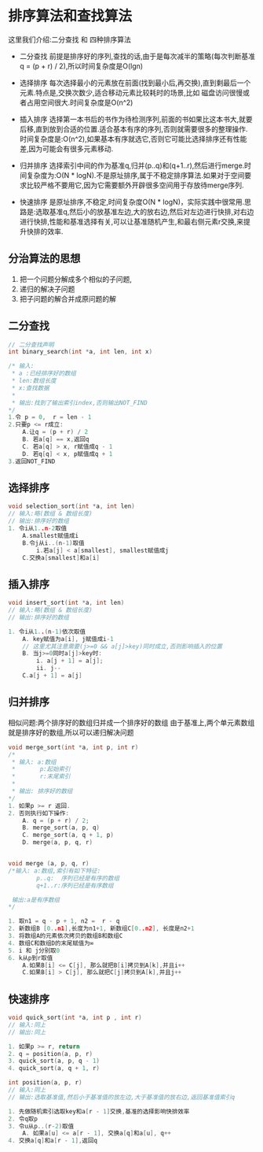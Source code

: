 # 排序算法和查找算法

这里我们介绍:二分查找 和 四种排序算法

* 二分查找
  前提是排序好的序列,查找的话,由于是每次减半的策略(每次判断基准q = (p + r) / 2),所以时间复杂度是O(lgn)

* 选择排序
    每次选择最小的元素放在前面(找到最小后,再交换),直到剩最后一个元素.特点是,交换次数少,适合移动元素比较耗时的场景,比如
磁盘访问很慢或者占用空间很大.时间复杂度是O(n^2)

* 插入排序
  选择第一本书后的书作为待检测序列,前面的书如果比这本书大,就要后移,直到放到合适的位置.适合基本有序的序列,否则就需要很多的整理操作.
时间复杂度是:O(n^2),如果基本有序就选它,否则它可能比选择排序还有性能差,因为可能会有很多元素移动.

* 归并排序
    选择索引中间的作为基准q,归并(p..q)和(q+1..r),然后进行merge.时间复杂度为:O(N * logN).不是原址排序,属于不稳定排序算法.如果对于空间要求比较严格不要用它,因为它需要额外开辟很多空间用于存放待merge序列.

* 快速排序
  是原址排序,不稳定,时间复杂度O(N * logN)，实际实践中很常用.思路是:选取基准q,然后小的放基准左边,大的放右边,然后对左边进行快排,对右边进行快排,性能和基准选择有关,可以让基准随机产生,和最右侧元素r交换,来提升快排的效率.

## 分治算法的思想
1. 把一个问题分解成多个相似的子问题,
2. 递归的解决子问题
3. 把子问题的解合并成原问题的解


## 二分查找
```c
// 二分查找声明
int binary_search(int *a, int len, int x)

/* 输入:
 * a :已经排序好的数组
 * len:数组长度
 * x:查找数据
 *
 * 输出:找到了输出索引index,否则输出NOT_FIND
*/
1.令 p = 0,  r = len - 1
2.只要p <= r成立:
    A.让q = (p + r) / 2
    B. 若a[q] == x,返回q
    C. 若a[q] > x, r赋值成q - 1
    D. 若q[q] < x, p赋值成q + 1
3.返回NOT_FIND
```

## 选择排序

```c
void selection_sort(int *a, int len)
// 输入:略(数组 & 数组长度)
// 输出:排序好的数组
1. 令i从1..n-2取值
    A.smallest赋值成i
    B.令j从i..(n-1)取值
        i.若a[j] < a[smallest], smallest赋值成j
    C.交换a[smallest]和a[i]
```

## 插入排序
```c
void insert_sort(int *a, int len)
// 输入:略(数组 & 数组长度)
// 输出:排序好的数组

1. 令i从1..(n-1)依次取值
    A. key赋值为a[i], j赋值成i-1
    // 这里尤其注意需要(j>=0 && a[j]>key)同时成立,否则影响插入的位置
    B. 当j>=0同时a[j]>key时:
        i. a[j + 1] = a[j];
        ii. j--
    C.a[j + 1] = a[j]
```

## 归并排序
相似问题:两个排序好的数组归并成一个排序好的数组
由于基准上,两个单元素数组就是排序好的数组,所以可以递归解决问题
```c
void merge_sort(int *a, int p, int r)
/*
 * 输入: a:数组
 *       p:起始索引
 *       r:末尾索引
 *
 * 输出: 排序好的数组
*/
1. 如果p >= r 返回.
2. 否则执行如下操作:
    A. q = (p + r) / 2;
    B. merge_sort(a, p, q)
    C. merge_sort(a, q + 1, p)
    D. merge(a, p, q, r)


void merge (a, p, q, r)
/*输入: a:数组,索引有如下特征:
        p..q:  序列已经是有序的数组
        q+1..r:序列已经是有序数组

 输出:a是有序数组
*/

1. 取n1 = q - p + 1, n2 =  r - q
2. 新数组B [0..n1],长度为n1+1, 新数组C[0..n2], 长度是n2+1
3. 将数组A的元素依次拷贝的数组B和数组C
4. 数组C和数组D的末尾赋值为∞
5. i 和 j分别取0
6. k从p到r取值
    A.如果B[i] <= C[j], 那么就把B[i]拷贝到A[k],并且i++
    C.如果B[i] > C[j], 那么就把C[j]拷贝到A[k],并且j++
```

## 快速排序
```c
void quick_sort(int *a, int p , int r)
// 输入:同上
// 输出:同上

1. 如果p >= r, return
2. q = position(a, p, r)
3. quick_sort(a, p, q - 1)
4. quick_sort(a, q + 1, r)

int position(a, p, r)
// 输入:同上
// 输出:选取基准值,然后小于基准值的放左边,大于基准值的放右边,返回基准值索引q

1. 先做随机索引选取key和a[r - 1]交换,基准的选择影响快排效率
2. 令q取p
3. 令u从p..(r-2)取值
    A. 如果a[u] <= a[r - 1], 交换a[q]和a[u], q++
4. 交换a[q]和a[r - 1],返回q
```
